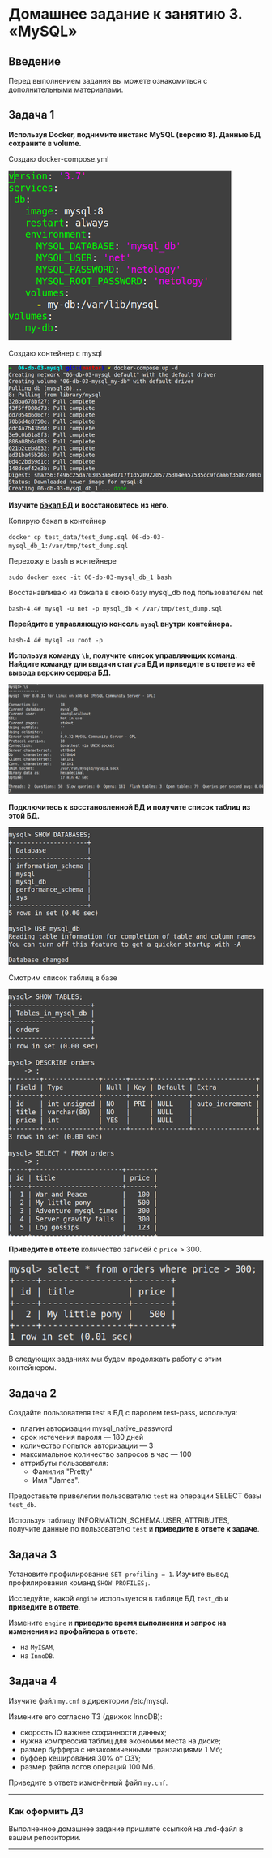# Домашнее задание к занятию 3. «MySQL»

## Введение

Перед выполнением задания вы можете ознакомиться с 
[дополнительными материалами](https://github.com/netology-code/virt-homeworks/blob/virt-11/additional/README.md).

## Задача 1

**Используя Docker, поднимите инстанс MySQL (версию 8). Данные БД сохраните в volume.**

Создаю docker-compose.yml 

![task1_yml.png](images%2Ftask1_yml.png)

Создаю контейнер с mysql

![task1_up.png](images%2Ftask1_up.png)

**Изучите [бэкап БД](https://github.com/netology-code/virt-homeworks/tree/virt-11/06-db-03-mysql/test_data) и** 
**восстановитесь из него.**

Копирую бэкап в контейнер

`docker cp test_data/test_dump.sql 06-db-03-mysql_db_1:/var/tmp/test_dump.sql`

Перехожу в bash в контейнере

`sudo docker exec -it 06-db-03-mysql_db_1 bash`

Восстанавливаю из бэкапа в свою базу mysql_db под пользователем net

`bash-4.4# mysql -u net -p mysql_db < /var/tmp/test_dump.sql`

**Перейдите в управляющую консоль `mysql` внутри контейнера.**

`bash-4.4# mysql -u root -p` 

**Используя команду `\h`, получите список управляющих команд.
Найдите команду для выдачи статуса БД и **приведите в ответе** из её вывода версию сервера БД.**

![task1_status.png](images%2Ftask1_status.png)

**Подключитесь к восстановленной БД и получите список таблиц из этой БД.**

![task1_mysql.png](images%2Ftask1_mysql.png)

Смотрим список таблиц в базе

![task1_tables.png](images%2Ftask1_tables.png)

**Приведите в ответе** количество записей с `price` > 300.

![task1_300.png](images%2Ftask1_300.png)

В следующих заданиях мы будем продолжать работу с этим контейнером.

## Задача 2

Создайте пользователя test в БД c паролем test-pass, используя:

- плагин авторизации mysql_native_password
- срок истечения пароля — 180 дней 
- количество попыток авторизации — 3 
- максимальное количество запросов в час — 100
- аттрибуты пользователя:
    - Фамилия "Pretty"
    - Имя "James".

Предоставьте привелегии пользователю `test` на операции SELECT базы `test_db`.
    
Используя таблицу INFORMATION_SCHEMA.USER_ATTRIBUTES, получите данные по пользователю `test` и 
**приведите в ответе к задаче**.

## Задача 3

Установите профилирование `SET profiling = 1`.
Изучите вывод профилирования команд `SHOW PROFILES;`.

Исследуйте, какой `engine` используется в таблице БД `test_db` и **приведите в ответе**.

Измените `engine` и **приведите время выполнения и запрос на изменения из профайлера в ответе**:
- на `MyISAM`,
- на `InnoDB`.

## Задача 4 

Изучите файл `my.cnf` в директории /etc/mysql.

Измените его согласно ТЗ (движок InnoDB):

- скорость IO важнее сохранности данных;
- нужна компрессия таблиц для экономии места на диске;
- размер буффера с незакомиченными транзакциями 1 Мб;
- буффер кеширования 30% от ОЗУ;
- размер файла логов операций 100 Мб.

Приведите в ответе изменённый файл `my.cnf`.

---

### Как оформить ДЗ

Выполненное домашнее задание пришлите ссылкой на .md-файл в вашем репозитории.

---

